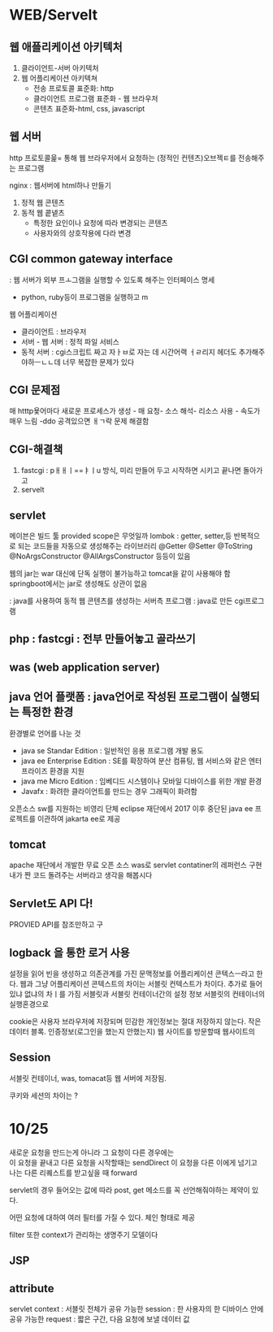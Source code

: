 # WEB/Servelt

## 웹 애플리케이션 아키텍처

1. 클라이언트-서버 아키텍처
2. 웹 어플리케이션 아키텍쳐
    - 전송 프로토콜 표준화: http
    - 클라이언트 프로그램 표준화 - 웹 브라우저
    - 콘텐츠 표준화-html, css, javascript

## 웹 서버
 http 프로토콜읉= 통해 웹 브라우저에서 요청하는 (정적인 컨텐츠)오브젝ㅌ를 전송해주는 프로그램

nginx : 웹서버에 html하나 만들기
1. 정적 웹 콘텐츠
2. 동적 웹 콭넽츠
    - 특정한 요인이나 요청에 따라 변경되는 콘텐츠
    - 사용자와의 상호작용에 다라 변경

## CGI common gateway interface

: 웹 서버가 외부 프ㅗ그램을 실행할 수 있도록 해주는 인터페이스 명세
- python, ruby등이 프로그램을 실행하고 m

웹 어플리케이션
- 클라이언트 : 브라우저
- 서버 - 웹 서버 : 정적 파일 서비스
- 동적 서버 : cgi스크립트 짜고 자ㅏㅂ로 자는 데 시간어랙 ㅓㄹ리지 헤더도 추가해주야하ㅡㄴㄴ데 너무 복잡한 문제가 있다
## CGI 문제점
 매 htttp욫어마다 새로운 프로세스가 생성
    - 매 요청- 소스 해석- 리소스 사용 - 속도가 매우 느림
    -ddo 공격있으면 ㅐㄱ락 문제 해결함

## CGI-해결책
1. fastcgi : pㅐㅐㅣ==ㅑㅣu 방식, 미리 만들어 두고 시작하면 시키고 끝나면 돌아가고
2. servelt


## servlet
메이븐은 빌드 툴
provided scope은 무엇일까
lombok : getter, setter,등 반복적으로 되는 코드들을 자동으로 생성해주는 라이브러리
    @Getter
    @Setter
    @ToString
    @NoArgsConstructor
    @AllArgsConstructor 등등이 있음

웹의 jar는 war 대신에 단독 실행이 불가능하고 tomcat을 같이 사용해야 함
springboot에서는 jar로 생성해도 상관이 없음

: java를 사용하여 동적 웹 콘텐츠를 생성하는 서버측 프로그램 : java로 만든 cgi프로그램

## php : fastcgi : 전부 만들어놓고 골라쓰기

## was (web application server)

## java 언어 플랫폼 : java언어로 작성된 프로그램이 실행되는 특정한 환경
환경별로 언어를 나눈 것
- java se Standar Edition : 일반적인 응용 프로그램 개발 용도
- java ee Enterprise Edition : SE를 확장하여 분산 컴퓨팅, 웹 서비스와 같은 엔터프라이즈 환경을 지원
- java me Micro Edition : 임베디드 시스템이나 모바일 디바이스를 위한 개발 환경
- Javafx : 화려한 클라이언트를 만드는 경우 그래픽이 화려함

오픈소스 sw를 지원하는 비영리 단체 eclipse 재단에서 2017 이후 중단된 java ee 프로젝트를 이관하여 jakarta ee로 제공


## tomcat 
apache 재단에서 개발한 무료 오픈 소스 was로 
servlet contatiner의 레퍼런스 구현 
내가 짠 코드 돌려주는 서버라고 생각을 해봅시다

## Servlet도 API 다!

PROVIED API를 참조만하고 구

## logback 을 통한 로거 사용

설정을 읽어 빈을 생성하고 의존관계를 가진 문맥정보를 어플리케이션 콘텍스ㅡ라고 한다.
웹과 그냥 어플리케이션 콘텍스트의 차이는 서블릿 컨텍스트가 차이다.
추가로 들어있냐 없냐의 차ㅣ를 가짐
서블릿과 서블릿 컨테이너간의 설정 정보
서블릿의 컨테이너의 실행혼경으로

cookie은 사용자 브라우저에 저장되며 민감한 개인정보는 절대 저장하지 않는다. 작은 데이터 블록. 인증정보(로그인을 했는지 안했는지)
웹 사이트를 방문할때 웹사이트의


## Session
서블릿 컨테이너,  was, tomacat등 웹 서버에 저장됨.

쿠키와 세션의 차이는 ?


# 10/25

새로운 요청을 만드는게 아니라 그
요청이 다른 경우에는  
이 요청을 끝내고 다른 요청을 시작할때는 sendDirect
이 요청을 다른 이에게 넘기고 나는 다른 리퀘스트를 받고싶을 때 forward

servlet의 경우 들어오는 값에 따라 post, get 메소드를 꼭 선언해줘야하는 제약이 있다. 

어떤 요청에 대하여 여러 필터를 가질 수 있다.
체인 형태로 제공

filter 또한 context가 관리하는 생명주기 모델이다


## JSP

## attribute
servlet context : 서블릿 전체가 공유 가능한
session : 한 사용자의 한 디바이스 안에 공유 가능한
request : 짧은 구간, 다음 요청에 보낼 데이터 값